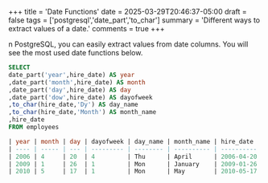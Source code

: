 +++
title = 'Date Functions'
date = 2025-03-29T20:46:37-05:00
draft = false
tags = ['postgresql','date_part','to_char']
summary = 'Different ways to extract values of a date.'
comments = true
+++

n PostgreSQL, you can easily extract values from date columns.
You will see the most used date functions below.

```sql
SELECT
date_part('year',hire_date) AS year
,date_part('month',hire_date) AS month
,date_part('day',hire_date) AS day
,date_part('dow',hire_date) AS dayofweek
,to_char(hire_date,'Dy') AS day_name
,to_char(hire_date,'Month') AS month_name
,hire_date
FROM employees

| year | month | day | dayofweek | day_name | month_name | hire_date  |
| ---- | ----- | --- | --------- | -------- | ---------- | ---------- |
| 2006 | 4     | 20  | 4         | Thu      | April      | 2006-04-20 |
| 2009 | 1     | 26  | 1         | Mon      | January    | 2009-01-26 |
| 2010 | 5     | 17  | 1         | Mon      | May        | 2010-05-17 |
```
